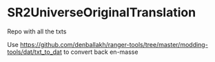 # SR2UniverseOriginalTranslation
 Repo with all the txts

 Use https://github.com/denballakh/ranger-tools/tree/master/modding-tools/dat/txt_to_dat to convert back en-masse
